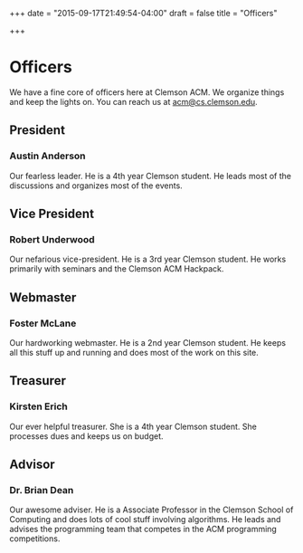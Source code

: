 +++
date = "2015-09-17T21:49:54-04:00"
draft = false
title = "Officers"

+++

Officers
========

We have a fine core of officers here at Clemson ACM.
We organize things and keep the lights on.
You can reach us at <acm@cs.clemson.edu>.

President
---------

### Austin Anderson

Our fearless leader. He is a 4th year Clemson student. He leads most of the discussions and organizes most of the events.

Vice President
--------------

### Robert Underwood

Our nefarious vice-president. He is a 3rd year Clemson student. He works primarily with seminars and the Clemson ACM Hackpack.


Webmaster
---------

### Foster McLane

Our hardworking webmaster. He is a 2nd year Clemson student. He keeps all this stuff up and running and does most of the work on this site.

Treasurer
---------

### Kirsten Erich

Our ever helpful treasurer. She is a 4th year Clemson student. She processes dues and keeps us on budget.

Advisor
-------

### Dr. Brian Dean

Our awesome adviser. He is a Associate Professor in the Clemson School of Computing and does lots of cool stuff involving algorithms. He leads and advises the programming team that competes in the ACM programming competitions.
